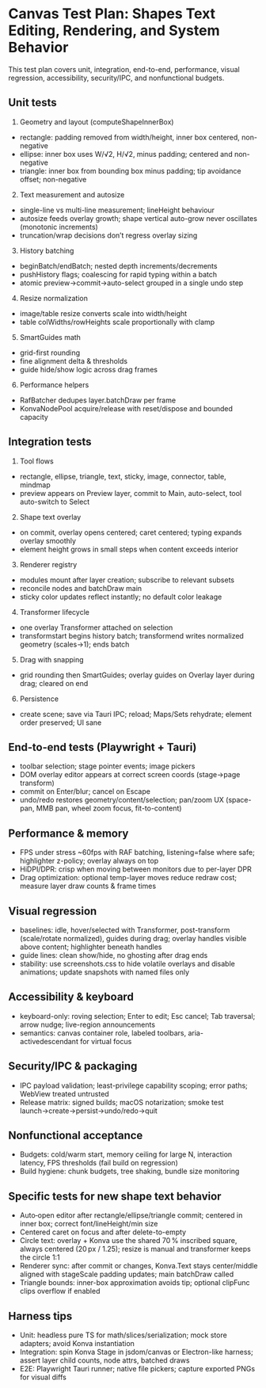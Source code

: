 # Canvas Test Plan: Shapes Text Editing, Rendering, and System Behavior

This test plan covers unit, integration, end-to-end, performance, visual regression, accessibility, security/IPC, and nonfunctional budgets.

## Unit tests

1) Geometry and layout (computeShapeInnerBox)
- rectangle: padding removed from width/height, inner box centered, non-negative
- ellipse: inner box uses W/√2, H/√2, minus padding; centered and non-negative
- triangle: inner box from bounding box minus padding; tip avoidance offset; non-negative

2) Text measurement and autosize
- single-line vs multi-line measurement; lineHeight behaviour
- autosize feeds overlay growth; shape vertical auto-grow never oscillates (monotonic increments)
- truncation/wrap decisions don’t regress overlay sizing

3) History batching
- beginBatch/endBatch; nested depth increments/decrements
- pushHistory flags; coalescing for rapid typing within a batch
- atomic preview→commit→auto-select grouped in a single undo step

4) Resize normalization
- image/table resize converts scale into width/height
- table colWidths/rowHeights scale proportionally with clamp

5) SmartGuides math
- grid-first rounding
- fine alignment delta & thresholds
- guide hide/show logic across drag frames

6) Performance helpers
- RafBatcher dedupes layer.batchDraw per frame
- KonvaNodePool acquire/release with reset/dispose and bounded capacity

## Integration tests

1) Tool flows
- rectangle, ellipse, triangle, text, sticky, image, connector, table, mindmap
- preview appears on Preview layer, commit to Main, auto-select, tool auto-switch to Select

2) Shape text overlay
- on commit, overlay opens centered; caret centered; typing expands overlay smoothly
- element height grows in small steps when content exceeds interior

3) Renderer registry
- modules mount after layer creation; subscribe to relevant subsets
- reconcile nodes and batchDraw main
- sticky color updates reflect instantly; no default color leakage

4) Transformer lifecycle
- one overlay Transformer attached on selection
- transformstart begins history batch; transformend writes normalized geometry (scales→1); ends batch

5) Drag with snapping
- grid rounding then SmartGuides; overlay guides on Overlay layer during drag; cleared on end

6) Persistence
- create scene; save via Tauri IPC; reload; Maps/Sets rehydrate; element order preserved; UI sane

## End‑to‑end tests (Playwright + Tauri)
- toolbar selection; stage pointer events; image pickers
- DOM overlay editor appears at correct screen coords (stage→page transform)
- commit on Enter/blur; cancel on Escape
- undo/redo restores geometry/content/selection; pan/zoom UX (space-pan, MMB pan, wheel zoom focus, fit-to-content)

## Performance & memory
- FPS under stress ~60fps with RAF batching, listening=false where safe; highlighter z-policy; overlay always on top
- HiDPI/DPR: crisp when moving between monitors due to per-layer DPR
- Drag optimization: optional temp-layer moves reduce redraw cost; measure layer draw counts & frame times

## Visual regression
- baselines: idle, hover/selected with Transformer, post-transform (scale/rotate normalized), guides during drag; overlay handles visible above content; highlighter beneath handles
- guide lines: clean show/hide, no ghosting after drag ends
- stability: use screenshots.css to hide volatile overlays and disable animations; update snapshots with named files only

## Accessibility & keyboard
- keyboard-only: roving selection; Enter to edit; Esc cancel; Tab traversal; arrow nudge; live-region announcements
- semantics: canvas container role, labeled toolbars, aria-activedescendant for virtual focus

## Security/IPC & packaging
- IPC payload validation; least-privilege capability scoping; error paths; WebView treated untrusted
- Release matrix: signed builds; macOS notarization; smoke test launch→create→persist→undo/redo→quit

## Nonfunctional acceptance
- Budgets: cold/warm start, memory ceiling for large N, interaction latency, FPS thresholds (fail build on regression)
- Build hygiene: chunk budgets, tree shaking, bundle size monitoring

## Specific tests for new shape text behavior
- Auto‑open editor after rectangle/ellipse/triangle commit; centered in inner box; correct font/lineHeight/min size
- Centered caret on focus and after delete-to-empty
- Circle text: overlay + Konva use the shared 70 % inscribed square, always centered (20 px / 1.25); resize is manual and transformer keeps the circle 1:1
- Renderer sync: after commit or changes, Konva.Text stays center/middle aligned with stageScale padding updates; main batchDraw called
- Triangle bounds: inner-box approximation avoids tip; optional clipFunc clips overflow if enabled

## Harness tips
- Unit: headless pure TS for math/slices/serialization; mock store adapters; avoid Konva instantiation
- Integration: spin Konva Stage in jsdom/canvas or Electron-like harness; assert layer child counts, node attrs, batched draws
- E2E: Playwright Tauri runner; native file pickers; capture exported PNGs for visual diffs
